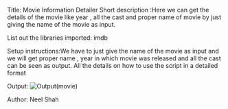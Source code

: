 Title: Movie Information Detailer
Short description :Here we can get the details of the movie like year , all the cast and proper name of movie by just giving the name of the movie as input. 



List out the libraries imported: imdb

Setup instructions:We have to just give the name of the movie as input and we will get proper name , year in which movie was released and all the cast can be seen as output. All the details on how to use the script in a detailed format 




Output:
![Output(movie)](https://user-images.githubusercontent.com/71593494/122045022-d260a800-cdfa-11eb-8152-41f4ae1016e9.png)



Author:
Neel Shah
